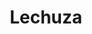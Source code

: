 ---
title: Lechuza
date: 
draft: false

# descripcion
description : Dije de plata 925

materials: Plata 925

color: Plateado

dimensions: 1,7cm largo

code: 02-14-0665

type: "Dijes"

categories: []

price: $1.650,00

price_eftvo: $1.400,00

# Images
# first image will be shown in the product page
images:
  # - image: "images/path_to_image"
  # La ubicacion de las imagenes es imagenes/Dijes/Dijes.Plata/02-14-0665-lechuza
  - image: "./images/dijes/plata/02-14-0665.JPG"
---